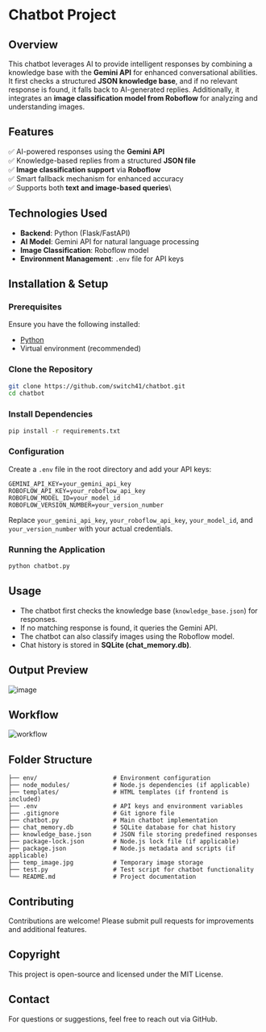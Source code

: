 # Chatbot Project

## Overview

This chatbot leverages AI to provide intelligent responses by combining a knowledge base with the **Gemini API** for enhanced conversational abilities. It first checks a structured **JSON knowledge base**, and if no relevant response is found, it falls back to AI-generated replies. Additionally, it integrates an **image classification model from Roboflow** for analyzing and understanding images.

## Features

✅ AI-powered responses using the **Gemini API**\
✅ Knowledge-based replies from a structured **JSON file**\
✅ **Image classification support** via **Roboflow**\
✅ Smart fallback mechanism for enhanced accuracy\
✅ Supports both **text and image-based queries**\

## Technologies Used

- **Backend**: Python (Flask/FastAPI)
- **AI Model**: Gemini API for natural language processing
- **Image Classification**: Roboflow model
- **Environment Management**: `.env` file for API keys

## Installation & Setup

### Prerequisites

Ensure you have the following installed:

- [Python](https://www.python.org/)
- Virtual environment (recommended)

### Clone the Repository

```bash
git clone https://github.com/switch41/chatbot.git
cd chatbot
```

### Install Dependencies

```bash
pip install -r requirements.txt
```

### Configuration

Create a `.env` file in the root directory and add your API keys:

```
GEMINI_API_KEY=your_gemini_api_key
ROBOFLOW_API_KEY=your_roboflow_api_key
ROBOFLOW_MODEL_ID=your_model_id
ROBOFLOW_VERSION_NUMBER=your_version_number
```

Replace `your_gemini_api_key`, `your_roboflow_api_key`, `your_model_id`, and `your_version_number` with your actual credentials.

### Running the Application

```bash
python chatbot.py
```

## Usage

- The chatbot first checks the knowledge base (`knowledge_base.json`) for responses.
- If no matching response is found, it queries the Gemini API.
- The chatbot can also classify images using the Roboflow model.
- Chat history is stored in **SQLite (chat\_memory.db)**.

## Output Preview
![image](https://github.com/user-attachments/assets/7b40def6-32af-4779-b6cb-83842b11a8e3)


## Workflow
![workflow](https://github.com/user-attachments/assets/807a3c95-05a4-4098-b20f-8cccc5c9ce6b)


## Folder Structure

```
├── env/                     # Environment configuration
├── node_modules/            # Node.js dependencies (if applicable)
├── templates/               # HTML templates (if frontend is included)
├── .env                     # API keys and environment variables
├── .gitignore               # Git ignore file
├── chatbot.py               # Main chatbot implementation
├── chat_memory.db           # SQLite database for chat history
├── knowledge_base.json      # JSON file storing predefined responses
├── package-lock.json        # Node.js lock file (if applicable)
├── package.json             # Node.js metadata and scripts (if applicable)
├── temp_image.jpg           # Temporary image storage
├── test.py                  # Test script for chatbot functionality
└── README.md                # Project documentation
```

## Contributing

Contributions are welcome! Please submit pull requests for improvements and additional features.

## Copyright

This project is open-source and licensed under the MIT License.

## Contact

For questions or suggestions, feel free to reach out via GitHub.

